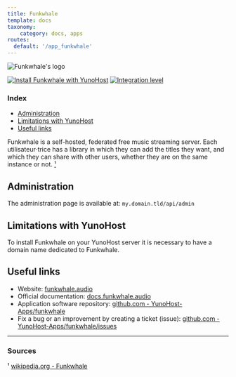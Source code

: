 ```yaml
---
title: Funkwhale
template: docs
taxonomy:
    category: docs, apps
routes:
  default: '/app_funkwhale'
---
```


![Funkwhale's logo](image://funkwhale_logo.png?width=80)

[![Install Funkwhale with YunoHost](https://install-app.yunohost.org/install-with-yunohost.png)](https://install-app.yunohost.org/?app=funkwhale) [![Integration level](https://dash.yunohost.org/integration/funkwhale.svg)](https://dash.yunohost.org/appci/app/funkwhale)

### Index

- [Administration](#administration)
- [Limitations with YunoHost](#limitations-with-yunohost)
- [Useful links](#useful-links)

Funkwhale is a self-hosted, federated free music streaming server. Each utilisateur⋅trice has a library in which they can add the titles they want, and which they can share with other users, whether they are on the same instance or not. [¹](#sources)

## Administration

The administration page is available at: `my.domain.tld/api/admin`

## Limitations with YunoHost

To install Funkwhale on your YunoHost server it is necessary to have a domain name dedicated to Funkwhale.

## Useful links

+ Website: [funkwhale.audio](https://funkwhale.audio/)
+ Official documentation: [docs.funkwhale.audio](https://docs.funkwhale.audio/)
+ Application software repository: [github.com - YunoHost-Apps/funkwhale](https://github.com/YunoHost-Apps/funkwhale_ynh)
+ Fix a bug or an improvement by creating a ticket (issue): [github.com - YunoHost-Apps/funkwhale/issues](https://github.com/YunoHost-Apps/funkwhale_ynh/issues)

-----

### Sources

¹ [wikipedia.org - Funkwhale](https://fr.wikipedia.org/wiki/Funkwhale)
